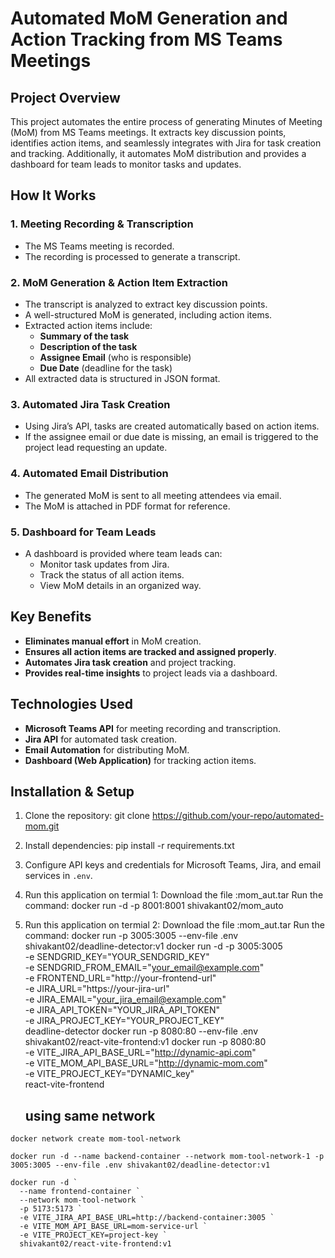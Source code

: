 # Automated MoM Generation and Action Tracking from MS Teams Meetings

## Project Overview

This project automates the entire process of generating Minutes of Meeting (MoM) from MS Teams meetings. It extracts key discussion points, identifies action items, and seamlessly integrates with Jira for task creation and tracking. Additionally, it automates MoM distribution and provides a dashboard for team leads to monitor tasks and updates.

## How It Works

### 1. Meeting Recording & Transcription

- The MS Teams meeting is recorded.
- The recording is processed to generate a transcript.

### 2. MoM Generation & Action Item Extraction

- The transcript is analyzed to extract key discussion points.
- A well-structured MoM is generated, including action items.
- Extracted action items include:
  - **Summary of the task**
  - **Description of the task**
  - **Assignee Email** (who is responsible)
  - **Due Date** (deadline for the task)
- All extracted data is structured in JSON format.

### 3. Automated Jira Task Creation

- Using Jira’s API, tasks are created automatically based on action items.
- If the assignee email or due date is missing, an email is triggered to the project lead requesting an update.

### 4. Automated Email Distribution

- The generated MoM is sent to all meeting attendees via email.
- The MoM is attached in PDF format for reference.

### 5. Dashboard for Team Leads

- A dashboard is provided where team leads can:
  - Monitor task updates from Jira.
  - Track the status of all action items.
  - View MoM details in an organized way.

## Key Benefits

- **Eliminates manual effort** in MoM creation.
- **Ensures all action items are tracked and assigned properly**.
- **Automates Jira task creation** and project tracking.
- **Provides real-time insights** to project leads via a dashboard.

## Technologies Used

- **Microsoft Teams API** for meeting recording and transcription.
- **Jira API** for automated task creation.
- **Email Automation** for distributing MoM.
- **Dashboard (Web Application)** for tracking action items.

## Installation & Setup

1. Clone the repository:
   git clone https://github.com/your-repo/automated-mom.git

2. Install dependencies:
   pip install -r requirements.txt

3. Configure API keys and credentials for Microsoft Teams, Jira, and email services in `.env`.
4. Run this application on termial 1:
   Download the file :mom_aut.tar
   Run the command:
   docker run -d -p 8001:8001 shivakant02/mom_auto

5. Run this application on termial 2:
   Download the file :mom_aut.tar
   Run the command:
   docker run -p 3005:3005 --env-file .env shivakant02/deadline-detector:v1
   docker run -d -p 3005:3005 \
   -e SENDGRID_KEY="YOUR_SENDGRID_KEY" \
   -e SENDGRID_FROM_EMAIL="your_email@example.com" \
   -e FRONTEND_URL="http://your-frontend-url" \
   -e JIRA_URL="https://your-jira-url" \
   -e JIRA_EMAIL="your_jira_email@example.com" \
   -e JIRA_API_TOKEN="YOUR_JIRA_API_TOKEN" \
   -e JIRA_PROJECT_KEY="YOUR_PROJECT_KEY" \
   deadline-detector
   docker run -p 8080:80 --env-file .env shivakant02/react-vite-frontend:v1
   docker run -p 8080:80 \
   -e VITE_JIRA_API_BASE_URL="http://dynamic-api.com" \
   -e VITE_MOM_API_BASE_URL="http://dynamic-mom.com" \
   -e VITE_PROJECT_KEY="DYNAMIC_key" \
   react-vite-frontend

   ## using same network
```
docker network create mom-tool-network

docker run -d --name backend-container --network mom-tool-network-1 -p 3005:3005 --env-file .env shivakant02/deadline-detector:v1

docker run -d `
  --name frontend-container `
  --network mom-tool-network `
  -p 5173:5173 `
  -e VITE_JIRA_API_BASE_URL=http://backend-container:3005 `
  -e VITE_MOM_API_BASE_URL=mom-service-url `
  -e VITE_PROJECT_KEY=project-key `
  shivakant02/react-vite-frontend:v1

```
